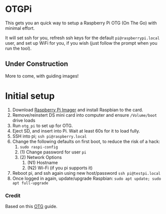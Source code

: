 # OTGPi
This gets you an quick way to setup a Raspberry Pi OTG (On The Go) with minimal effort.

It will set ssh for you, refresh ssh keys for the default `pi@raspberrypi.local` user,
and set up WiFi for you, if you wish (just follow the prompt when you run the tool).

## Under Construction
More to come, with guiding images!

# Initial setup
1. Download [Raspberry Pi Imager] and install Raspbian to the card.
2. Remove/reinstert DS mini card into computer and ensure `/Volume/boot` drive loads
3. Run `otg_pi` to set up for OTG.
4. Eject SD, and insert into Pi. Wait at least 60s for it to load fully.
5. SSH into pi; `ssh pi@raspberry.local`
6. Change the following defaults on first boot, to reduce the risk of a hack:
   1. `sudo raspi-config`
   2. (1) Change password for user `pi`
   3. (2) Network Options
      1. (N1) Hostname
      2. (N2) Wi-Fi (if you pi supports it)
7. Reboot pi, and ssh again using new host/password
    `ssh pi@testpi.local`
8. Once logged in again, update/upgrade Raspbian:
    `sudo apt update; sudo apt full-upgrade`


### Credit
Based on this [OTG] guide.

[Raspberry Pi Imager]: https://www.raspberrypi.org/downloads/
[OTG]: https://gist.github.com/gbaman/975e2db164b3ca2b51ae11e45e8fd40a